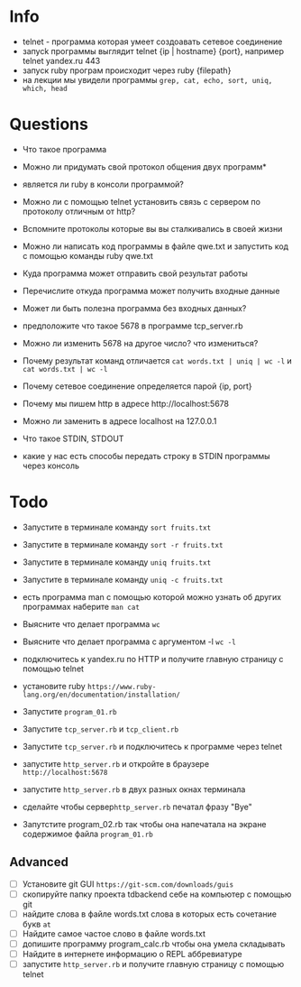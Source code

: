 # Info

* telnet - программа которая умеет создоавать сетевое соединение
* запусk программы выглядит telnet {ip | hostname} {port}, например telnet yandex.ru 443
* запуск ruby програм происходит через ruby {filepath}
* на лекции мы увидели программы `grep, cat, echo, sort, uniq, which, head`


# Questions
* Что такое программа
* Можно ли придумать свой протокол общения двух программ*
* является ли ruby в консоли программой? 
* Можно ли с помощью telnet установить связь с сервером по протоколу отличным от http?
* Вспомните протоколы которые вы вы сталкивались в своей жизни

* Можно ли написать код программы в файле qwe.txt и запустить код с помощью команды ruby qwe.txt

* Куда программа может отправить свой результат работы
* Перечислите откуда программа может получить входные данные

* Может ли быть полезна программа без входных данных?
* предположите что такое 5678 в программе tcp_server.rb 
* Можно ли изменить 5678 на другое число? что измениться? 
* Почему результат команд отличается `cat words.txt | uniq | wc -l` и `cat words.txt | wc -l`
* Почему сетевое соединение определяется парой {ip, port}
* Почему мы пишем http в адресе http://localhost:5678
* Можно ли заменить в адресе localhost на 127.0.0.1
* Что такое STDIN, STDOUT 
* какие у нас есть способы передать строку в STDIN программы через консоль

# Todo


* Запустите в терминале команду `sort fruits.txt`
* Запустите в терминале команду `sort -r fruits.txt`
* Запустите в терминале команду `uniq fruits.txt`
* Запустите в терминале команду `uniq -c fruits.txt`
* есть программа man с помощью которой можно узнать об других программах наберите `man cat`
* Выясните что делает программа `wc` 
* Выясните что делает программа с аргументом -l `wc -l` 

* подключитесь к yandex.ru по HTTP и получите главную страницу с помощью telnet

* установите ruby `https://www.ruby-lang.org/en/documentation/installation/` 

* Запустите `program_01.rb`
* Запуститe `tcp_server.rb` и `tcp_client.rb`
* Запуститe `tcp_server.rb` и подключитесь к программе через telnet
* запустите `http_server.rb` и откройте в браузере `http://localhost:5678`
* запустите `http_server.rb` в двух разных окнах терминала
* сделайте чтобы сервер`http_server.rb` печатал фразу "Bye"
* Запутстите program_02.rb так чтобы она напечатала на экране содержимое файла `program_01.rb`

## Advanced
* [ ] Установите git GUI `https://git-scm.com/downloads/guis`
* [ ] скопируйте папку проекта tdbackend себе на компьютер с помощью git
* [ ] найдите слова в файле words.txt слова в которых есть сочетание букв `at`
* [ ] Найдите самое частое слово в файле words.txt 
* [ ] допишите программу program_calc.rb чтобы она умела складывать
* [ ] Найдите в интернете информацию о REPL аббревиатуре
* [ ] запустите `http_server.rb` и получите главную страницу с помощью telnet
